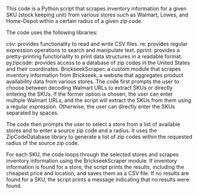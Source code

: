 This code is a Python script that scrapes inventory information for a given SKU (stock keeping unit) from various stores such as Walmart, Lowes, and Home-Depot within a certain radius of a given zip code.

The code uses the following libraries:

csv: provides functionality to read and write CSV files.
re: provides regular expression operations to search and manipulate text.
pprint: provides a pretty-printing functionality to print data structures in a readable format.
pyzipcode: provides access to a database of zip codes in the United States and their coordinates.
BrickseekScraper: a custom module that scrapes inventory information from Brickseek, a website that aggregates product availability data from various stores.
The code first prompts the user to choose between decoding Walmart URLs to extract SKUs or directly entering the SKUs. If the former option is chosen, the user can enter multiple Walmart URLs, and the script will extract the SKUs from them using a regular expression. Otherwise, the user can directly enter the SKUs separated by spaces.

The code then prompts the user to select a store from a list of available stores and to enter a source zip code and a radius. It uses the ZipCodeDatabase library to generate a list of zip codes within the requested radius of the source zip code.

For each SKU, the code loops through the selected stores and scrapes inventory information using the BrickseekScraper module. If inventory information is found for a store, the script prints the results, including the cheapest price and location, and saves them as a CSV file. If no results are found for a SKU, the script prints a message indicating that no results were found.
